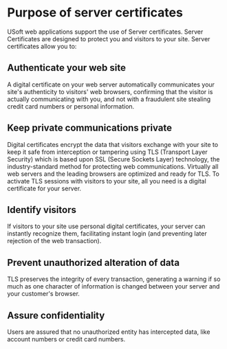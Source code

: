 # Purpose of server certificates

USoft web applications support the use of Server certificates. Server Certificates are designed to protect you and visitors to your site. Server certificates allow you to:

## Authenticate your web site

A digital certificate on your web server automatically communicates your site's authenticity to visitors' web browsers, confirming that the visitor is actually communicating with you, and not with a fraudulent site stealing credit card numbers or personal information.

## Keep private communications private

Digital certificates encrypt the data that visitors exchange with your site to keep it safe from interception or tampering using TLS (Transport Layer Security) which is based upon SSL (Secure Sockets Layer) technology, the industry-standard method for protecting web communications. Virtually all web servers and the leading browsers are optimized and ready for TLS. To activate TLS sessions with visitors to your site, all you need is a digital certificate for your server.

## Identify visitors

If visitors to your site use personal digital certificates, your server can instantly recognize them, facilitating instant login (and preventing later rejection of the web transaction).

## Prevent unauthorized alteration of data

TLS preserves the integrity of every transaction, generating a warning if so much as one character of information is changed between your server and your customer's browser.

## Assure confidentiality

Users are assured that no unauthorized entity has intercepted data, like account numbers or credit card numbers.

 